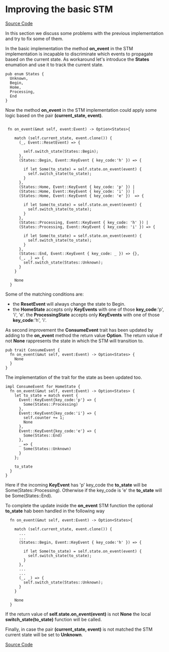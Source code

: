 # Improving the basic STM

[Source Code](https://github.com/ceppelli/rust-by-ceppelli/blob/main/code/ch001/src/improved_basic_stm.rs)

In this section we discuss some problems with the previous implementation and try to fix some of them.

In the basic implementation the method **on_event** in the STM implementation is incapable to discriminate which events to propagate based on the current state. As workaround let's introduce the **States** enumation and use it to track the current state.

```rust,noplayground
pub enum States {
  Unknown,
  Begin,
  Home,
  Processing,
  End
}
```

Now the method **on_event** in the STM implementation could apply some logic based on the pair **(current_state, event)**.

```rust,noplayground

 fn on_event(&mut self, event:Event) -> Option<States>{

    match (self.current_state, event.clone()) {
      (_, Event::ResetEvent) => {

        self.switch_state(States::Begin);
      },
      (States::Begin, Event::KeyEvent { key_code:'h' }) => {

        if let Some(to_state) = self.state.on_event(event) {
          self.switch_state(to_state);
        }
      },
      (States::Home, Event::KeyEvent { key_code: 'p' }) |
      (States::Home, Event::KeyEvent { key_code: 'i' }) |
      (States::Home, Event::KeyEvent { key_code: 'e' })  => {

        if let Some(to_state) = self.state.on_event(event) {
          self.switch_state(to_state);
        }
      },
      (States::Processing, Event::KeyEvent { key_code: 'h' }) |
      (States::Processing, Event::KeyEvent { key_code: 'i' }) => {

        if let Some(to_state) = self.state.on_event(event) {
          self.switch_state(to_state);
        }
      },
      (States::End, Event::KeyEvent { key_code: _ }) => {},
      (_, _) => {
        self.switch_state(States::Unknown);
      }
    }

    None
  }

```

Some of the matching conditions are:
- the **ResetEvent** will always change the state to Begin.
- the **HomeState** accepts only **KeyEvents** with one of those **key_code**:'p', 'i', 'e'.
the **ProcessingState** accepts only **KeyEvents** with one of those **key_code**:'h', 'i'.


As second improvement the **ConsumeEvent** trait has been updated by adding to the **on_event** method the return value **Option<States>**. The return value if not **None** rappresents the state in which the STM will transition to.

```rust,noplayground
pub trait ConsumeEvent {
  fn on_event(&mut self, event:Event) -> Option<States> {
    None
  }
}

```
The implementation of the trait for the state as been updated too.

```rust,noplayground
impl ConsumeEvent for HomeState {
  fn on_event(&mut self, event:Event) -> Option<States> {
    let to_state = match event {
      Event::KeyEvent{key_code:'p'} => {
        Some(States::Processing)
      },
      Event::KeyEvent{key_code:'i'} => {
        self.counter += 1;
        None
      },
      Event::KeyEvent{key_code:'e'} => {
        Some(States::End)
      },
      _ => {
        Some(States::Unknown)
      }
    };

    to_state
  }
}

```
Here if the incoming **KeyEvent** has 'p' key_code the **to_state** will be Some(States::Processing). Otherwise if the key_code is 'e' the **to_state** will be Some(States::End).


To complete the update inside the **on_event** STM function the optional **to_state** hab been handled in the following way

```rust,noplayground
  fn on_event(&mut self, event:Event) -> Option<States>{

    match (self.current_state, event.clone()) {
      ...
      ...
      (States::Begin, Event::KeyEvent { key_code:'h' }) => {

        if let Some(to_state) = self.state.on_event(event) {
          self.switch_state(to_state);
        }
      },
      ...
      ...
      (_, _) => {
        self.switch_state(States::Unknown);
      }
    }

    None
  }

```

If the return value of **self.state.on_event(event)** is not **None** the local **switch_state(to_state)** function will be called.

Finally, in case the pair **(current_state, event)** is not matched the STM current state will be set to **Unknown**.


[Source Code](https://github.com/ceppelli/rust-by-ceppelli/blob/main/code/ch001/src/improved_basic_stm.rs)

